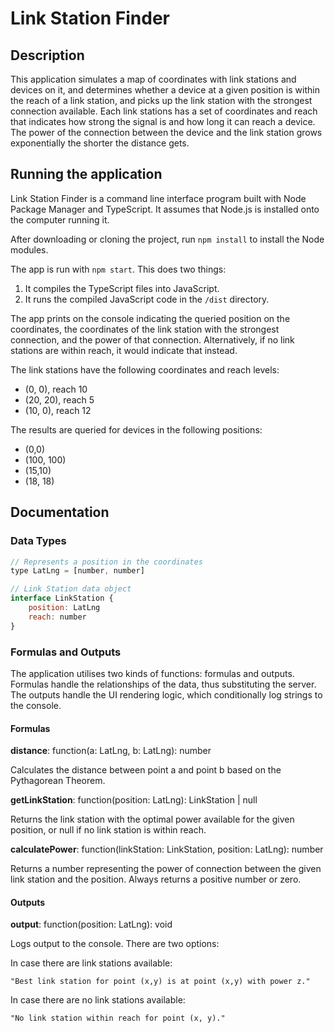 # Link Station Finder

## Description

This application simulates a map of coordinates with link stations and devices on it, and determines whether a device at a given position is within the reach of a link station, and picks up the link station with the strongest connection available. Each link stations has a set of coordinates and reach that indicates how strong the signal is and how long it can reach a device. The power of the connection between the device and the link station grows exponentially the shorter the distance gets.

## Running the application

Link Station Finder is a command line interface program built with Node Package Manager and TypeScript. It assumes that Node.js is installed onto the computer running it.

After downloading or cloning the project, run `npm install` to install the Node modules.

The app is run with `npm start`. This does two things:

1. It compiles the TypeScript files into JavaScript.
1. It runs the compiled JavaScript code in the `/dist` directory.

The app prints on the console indicating the queried position on the coordinates, the coordinates of the link station with the strongest connection, and the power of that connection. Alternatively, if no link stations are within reach, it would indicate that instead.

The link stations have the following coordinates and reach levels:

- (0, 0), reach 10
- (20, 20), reach 5
- (10, 0), reach 12

The results are queried for devices in the following positions:

- (0,0)
- (100, 100)
- (15,10)
- (18, 18)

## Documentation

### Data Types

```javascript
// Represents a position in the coordinates
type LatLng = [number, number]

// Link Station data object
interface LinkStation {
    position: LatLng
    reach: number
}
```

### Formulas and Outputs

The application utilises two kinds of functions: formulas and outputs. Formulas handle the relationships of the data, thus substituting the server. The outputs handle the UI rendering logic, which conditionally log strings to the console.

#### Formulas

**distance**: function(a: LatLng, b: LatLng): number

Calculates the distance between point a and point b based on the Pythagorean Theorem.

**getLinkStation**: function(position: LatLng): LinkStation | null

Returns the link station with the optimal power available for the given position, or null if no link station is within reach.

**calculatePower**: function(linkStation: LinkStation, position: LatLng): number

Returns a number representing the power of connection between the given link station and the position. Always returns a positive number or zero.

#### Outputs

**output**: function(position: LatLng): void

Logs output to the console. There are two options:

In case there are link stations available:

`"Best link station for point (x,y) is at point (x,y) with power z."`

In case there are no link stations available:

`"No link station within reach for point (x, y)."`
